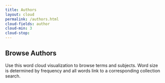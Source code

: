```yaml
---
title: Authors
layout: cloud
permalink: /authors.html
cloud-fields: author
cloud-min: 3
cloud-stop:
---
```


## Browse Authors

Use this word cloud visualization to browse terms and subjects.
Word size is determined by frequency and all words link to a corresponding collection search.
